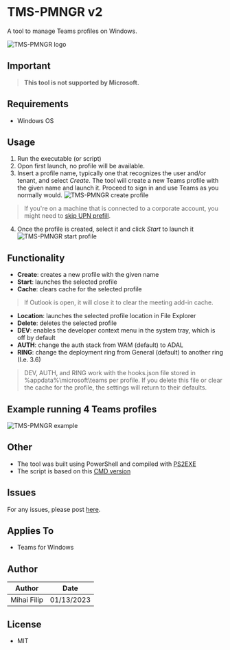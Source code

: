# TMS-PMNGR v2
A tool to manage Teams profiles on Windows.

![TMS-PMNGR logo](https://i.postimg.cc/GpSb3nXV/Frame-7-2.png)

## Important
> **This tool is not supported by Microsoft.**

## Requirements
- Windows OS

## Usage
1. Run the executable (or script)
2. Opon first launch, no profile will be available.
3. Insert a profile name, typically one that recognizes the user and/or tenant, and select *Create*. The tool will create a new Teams profile with the given name and launch it. Proceed to sign in and use Teams as you normally would.
![TMS-PMNGR create profile](https://i.postimg.cc/RFXKZFk9/7-C6-ISFy-I4h.png)
> If you're on a machine that is connected to a corporate account, you might need to [skip UPN prefill](https://learn.microsoft.com/en-us/microsoftteams/troubleshoot/authentication/teams-defaults-to-domain-joined-account).
4. Once the profile is created, select it and click *Start* to launch it
![TMS-PMNGR start profile](https://i.postimg.cc/vTX4vNYs/lftd-B8bhg5.png)

## Functionality
- **Create**: creates a new profile with the given name
- **Start**: launches the selected profile
- **Cache**: clears cache for the selected profile
> If Outlook is open, it will close it to clear the meeting add-in cache.
- **Location**: launches the selected profile location in File Explorer
- **Delete**: deletes the selected profile
- **DEV**: enables the developer context menu in the system tray, which is off by default
- **AUTH**: change the auth stack from WAM (default) to ADAL
- **RING**: change the deployment ring from General (default) to another ring (I.e. 3.6)
> DEV, AUTH, and RING work with the hooks.json file stored in %appdata%\microsoft\teams per profile. If you delete this file or clear the cache for the profile, the settings will return to their defaults.

## Example running 4 Teams profiles
![TMS-PMNGR example](https://i.postimg.cc/PJxQkZF1/Vp-Q1icr-Dka.png)

## Other
- The tool was built using PowerShell and compiled with [PS2EXE](https://www.powershellgallery.com/packages/ps2exe/1.0.4)
- The script is based on this [CMD version](https://gist.github.com/DanielSmon/cc3fa072857f0272257a5fd451768c3a)

## Issues 
For any issues, please post [here](https://github.com/voidthevillain/tms-pmngr-v2/issues).

## Applies To
- Teams for Windows

## Author
| Author         | Date     |
|--------------|-----------|
| Mihai Filip | 01/13/2023      |

## License
- MIT